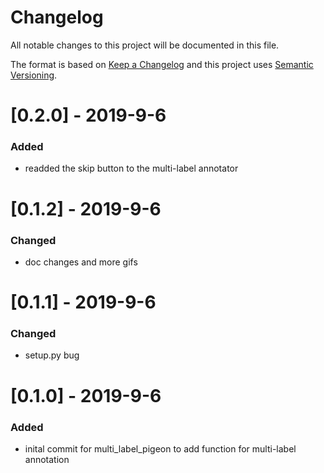 # Changelog
All notable changes to this project will be documented in this file.

The format is based on [Keep a Changelog](http://keepachangelog.com/en/1.0.0/) and this project uses [Semantic Versioning](http://semver.org/).

# [0.2.0] - 2019-9-6
### Added
 - readded the skip button to the multi-label annotator

# [0.1.2] - 2019-9-6
### Changed
 - doc changes and more gifs

# [0.1.1] - 2019-9-6
### Changed
 - setup.py bug

# [0.1.0] - 2019-9-6
### Added
 - inital commit for multi_label_pigeon to add function for multi-label annotation
